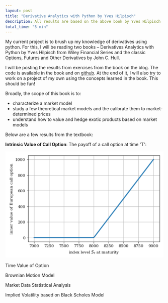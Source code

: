 ```yaml
---
layout: post
title: "Derivative Analytics with Python by Yves Hilpisch"
description: All results are based on the above book by Yves Hilpisch
total_time: "5 min"
---
```


My current project is to brush up my knowledge of derivatives using python. For this, I will be reading two books – Derivatives Analytics with Python by Yves Hilpisch from Wiley Financial Series and the classic Options, Futures and Other Derivatives by John C. Hull.


I will be posting the results from exercises from the book on the blog. The code is available in the book and on [github]("https://github.com/yhilpisch/dawp"). At the end of it, I will also try to work on a project of my own using the concepts learned in the book. This should be fun!


Broadly, the scope of this book is to: 
* characterize a market model
* study a few theoretical market models and the calibrate them to market-determined prices
* understand how to value and hedge exotic products based on market models


Below are a few results from the textbook:


**Intrinsic Value of Call Option**: The payoff of a call option at time 'T':

![Call option payoff](https://github.com/meghanayerabati/meghanayerabati.github.io/blob/master/projects/_posts/call_option_payoff.PNG)


Time Value of Option

Brownian Motion Model

Market Data Statistical Analysis

Implied Volatility based on Black Scholes Model 